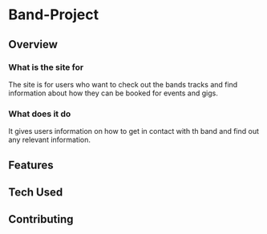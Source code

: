 # Band-Project

## Overview

### What is the site for

The site is for users who want to check out the bands tracks and find information about how they can be booked for events and gigs.

### What does it do

It gives users information on how to get in contact with th band and find out any relevant information.
 
## Features
 
## Tech Used
 
## Contributing
